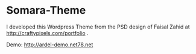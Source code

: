 # Somara-Theme
I developed this Wordpress Theme from the PSD design of Faisal Zahid at http://craftypixels.com/portfolio .

Demo: http://ardel-demo.net78.net
